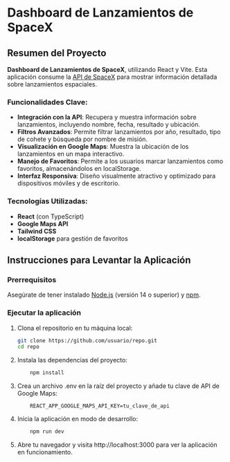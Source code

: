 # Dashboard de Lanzamientos de SpaceX

## Resumen del Proyecto
 **Dashboard de Lanzamientos de SpaceX**, utilizando React y Vite. Esta aplicación consume la [API de SpaceX](https://api.spacexdata.com/v4/launches) para mostrar información detallada sobre lanzamientos espaciales.

### Funcionalidades Clave:
- **Integración con la API**: Recupera y muestra información sobre lanzamientos, incluyendo nombre, fecha, resultado y ubicación.
- **Filtros Avanzados**: Permite filtrar lanzamientos por año, resultado, tipo de cohete y búsqueda por nombre de misión.
- **Visualización en Google Maps**: Muestra la ubicación de los lanzamientos en un mapa interactivo.
- **Manejo de Favoritos**: Permite a los usuarios marcar lanzamientos como favoritos, almacenándolos en localStorage.
- **Interfaz Responsiva**: Diseño visualmente atractivo y optimizado para dispositivos móviles y de escritorio.

### Tecnologías Utilizadas:
- **React** (con TypeScript)
- **Google Maps API**
- **Tailwind CSS**
- **localStorage** para gestión de favoritos

## Instrucciones para Levantar la Aplicación

### Prerrequisitos
Asegúrate de tener instalado [Node.js](https://nodejs.org/) (versión 14 o superior) y [npm](https://www.npmjs.com/get-npm).

### Ejecutar la aplicación
1. Clona el repositorio en tu máquina local:
   ```bash
   git clone https://github.com/usuario/repo.git
   cd repo
   ```
2. Instala las dependencias del proyecto:
    ```bash
        npm install
    ```

3. Crea un archivo .env en la raíz del proyecto y añade tu clave de API de Google Maps:
    ```plaintext
        REACT_APP_GOOGLE_MAPS_API_KEY=tu_clave_de_api
    ```
4. Inicia la aplicación en modo de desarrollo:
    ```bash
        npm run dev
    ```

5. Abre tu navegador y visita http://localhost:3000 para ver la aplicación en funcionamiento.






